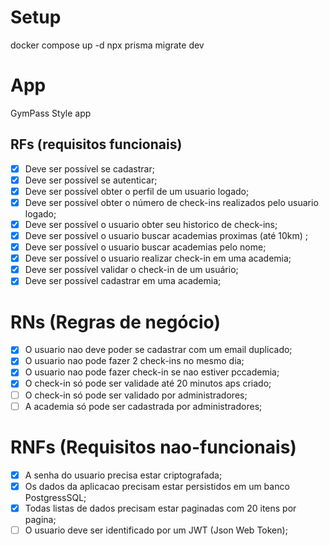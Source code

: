 # Setup

docker compose up -d
npx prisma migrate dev

# App

GymPass Style app

## RFs (requisitos funcionais)

- [x] Deve ser possível se cadastrar;
- [x] Deve ser possível se autenticar;
- [x] Deve ser possível obter o perfil de um usuario logado;
- [x] Deve ser possível obter o número de check-ins realizados pelo usuario logado;
- [x] Deve ser possível o usuario obter seu historico de check-ins;
- [x] Deve ser possível o usuario buscar academias proximas (até 10km) ;
- [x] Deve ser possível o usuario buscar academias pelo nome;
- [x] Deve ser possível o usuario realizar check-in em uma academia;
- [x] Deve ser possível validar o check-in de um usuário;
- [x] Deve ser possível cadastrar em uma academia;

# RNs (Regras de negócio)

- [x] O usuario nao deve poder se cadastrar com um email duplicado;
- [x] O usuario nao pode fazer 2 check-ins no mesmo dia;
- [x] O usuario nao pode fazer check-in se nao estiver pccademia;
- [x] O check-in só pode ser validade até 20 minutos aps criado;
- [ ] O check-in só pode ser validado por administradores;
- [ ] A academia só pode ser cadastrada por administradores;

# RNFs (Requisitos nao-funcionais)

- [x] A senha do usuario precisa estar criptografada;
- [x] Os dados da aplicacao precisam estar persistidos em um banco PostgressSQL;
- [x] Todas listas de dados precisam estar paginadas com 20 itens por pagina;
- [ ] O usuario deve ser identificado por um JWT (Json Web Token);
